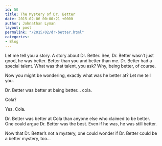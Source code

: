 ```yaml
---
id: 50
title: The Mystery of Dr. Better
date: 2015-02-06 00:00:21 +0000
author: Johnathan Lyman
layout: post
permalink: "/2015/02/dr-better.html"
categories:
- Blog
---
```

Let me tell you a story. A story about Dr. Better. See, Dr. Better wasn’t just good, he was better. Better than you and better than me. Dr. Better had a special talent. What was that talent, you ask? Why, being better, of course.

Now you might be wondering, exactly what was he better at? Let me tell you.

Dr. Better was better at being better… cola.

Cola?

Yes. Cola.

Dr. Better was better at Cola than anyone else who claimed to be better. One could argue Dr. Better was the best. Even if he was, he was still better.

Now that Dr. Better’s not a mystery, one could wonder if Dr. Better could be a better mystery, too…